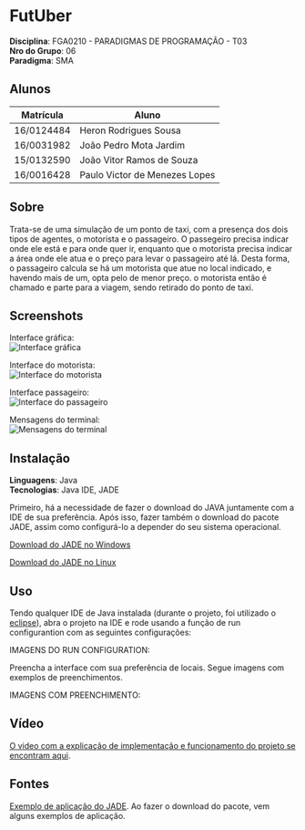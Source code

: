 # FutUber

**Disciplina**: FGA0210 - PARADIGMAS DE PROGRAMAÇÃO - T03 <br>
**Nro do Grupo**: 06<br>
**Paradigma**: SMA<br>

## Alunos
|Matrícula | Aluno |
| --          | --                             |
| 16/0124484  |  Heron Rodrigues Sousa         |
| 16/0031982  |  João Pedro Mota Jardim        |
| 15/0132590  |  João Vitor Ramos de Souza     |
| 16/0016428  |  Paulo Victor de Menezes Lopes |

## Sobre 
Trata-se de uma simulação de um ponto de taxi, com a presença dos dois tipos de agentes, o motorista e o passageiro. O passegeiro precisa indicar onde ele está e para onde quer ir, enquanto que o motorista precisa indicar a área onde ele atua e o preço para levar o passageiro até lá. Desta forma, o passageiro calcula se há um motorista que atue no local indicado, e havendo mais de um, opta pelo de menor preço. o motorista então é chamado e parte para a viagem, sendo retirado do ponto de taxi.

## Screenshots

Interface gráfica:<br>
![Interface gráfica](https://github.com/UnBParadigmas/2020.1_G6_SMA_Uber/blob/master/images/interface_grafica.png)

Interface do motorista:<br>
![Interface do motorista](https://github.com/UnBParadigmas/2020.1_G6_SMA_Uber/blob/master/images/interface_motorista.png)

Interface passageiro:<br>
![Interface do passageiro](https://github.com/UnBParadigmas/2020.1_G6_SMA_Uber/blob/master/images/interface_passageiro.png)

Mensagens do terminal:<br>
![Mensagens do terminal](https://github.com/UnBParadigmas/2020.1_G6_SMA_Uber/blob/master/images/mensagem_terminal.png)

## Instalação 
**Linguagens**: Java<br>
**Tecnologias**: Java IDE, JADE <br>

Primeiro, há a necessidade de fazer o download do JAVA juntamente com a IDE de sua preferência. Após isso, fazer também o download do pacote JADE, assim como configurá-lo a depender do seu sistema operacional.

[Download do JADE no Windows](https://aprender3.unb.br/pluginfile.php/25510/mod_label/intro/tutorialPlataformaParadigmaSMA-Windows.pdf)

[Download do JADE no Linux](https://aprender3.unb.br/pluginfile.php/25510/mod_label/intro/tutorialPlataformaParadigmaSMA-Linux-IOS.pdf)

## Uso 

Tendo qualquer IDE de Java instalada (durante o projeto, foi utilizado o [eclipse](www.eclipse.org)), abra o projeto na IDE e rode usando a função de run configurantion com as seguintes configurações:

IMAGENS DO RUN CONFIGURATION:

Preencha a interface com sua preferência de locais. Segue imagens com exemplos de preenchimentos.

IMAGENS COM PREENCHIMENTO:

## Vídeo
[O video com a explicação de implementação e funcionamento do projeto se encontram aqui](https://www.youtube.com/embed/kRwyy-bqGzE).

## Fontes
[Exemplo de aplicação do JADE](https://jade.tilab.com/download/jade/). Ao fazer o download do pacote, vem alguns exemplos de aplicação. <br>
